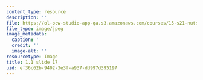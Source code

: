 ```yaml
---
content_type: resource
description: ''
file: https://ol-ocw-studio-app-qa.s3.amazonaws.com/courses/15-s21-nuts-and-bolts-of-business-plans-january-iap-2014/ef36c62b94023e3fa937dd997d395197_Slide17.JPG
file_type: image/jpeg
image_metadata:
  caption: ''
  credit: ''
  image-alt: ''
resourcetype: Image
title: 1.1 slide 17
uid: ef36c62b-9402-3e3f-a937-dd997d395197
---
```

